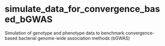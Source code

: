 # simulate_data_for_convergence_based_bGWAS
Simulation of genotype and phenotype data to benchmark convergence-based bacterial genome-wide association methods (bGWAS)
